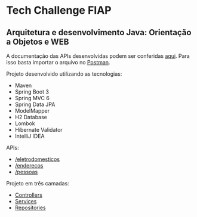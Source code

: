 # Tech Challenge FIAP
## Arquitetura e desenvolvimento Java: Orientação a Objetos e WEB

A documentação das APIs desenvolvidas podem ser conferidas [aqui](https://github.com/otavioprado/fiap-tech-challenge-eletro/blob/main/src/main/resources/FIAP%20-%20Challenge%20-%20Eletro.postman_collection.json). Para isso basta importar o arquivo no [Postman](https://www.postman.com/).

Projeto desenvolvido utilizando as tecnologias:
* Maven
* Spring Boot 3
* Spring MVC 6
* Spring Data JPA
* ModelMapper
* H2 Database
* Lombok
* Hibernate Validator
* IntelliJ IDEA

APIs:
* [/eletrodomesticos](https://github.com/otavioprado/fiap-tech-challenge-eletro/blob/main/src/main/java/br/com/fiap/challengeeletro/controller/EletrodomesticosController.java)
* [/enderecos](https://github.com/otavioprado/fiap-tech-challenge-eletro/blob/main/src/main/java/br/com/fiap/challengeeletro/controller/EnderecosController.java)
* [/pessoas](https://github.com/otavioprado/fiap-tech-challenge-eletro/blob/main/src/main/java/br/com/fiap/challengeeletro/controller/PessoasController.java)

Projeto em três camadas:
* [Controllers](https://github.com/otavioprado/fiap-tech-challenge-eletro/tree/main/src/main/java/br/com/fiap/challengeeletro/controller)
* [Services](https://github.com/otavioprado/fiap-tech-challenge-eletro/tree/main/src/main/java/br/com/fiap/challengeeletro/service)
* [Repositories](https://github.com/otavioprado/fiap-tech-challenge-eletro/tree/main/src/main/java/br/com/fiap/challengeeletro/repository)
